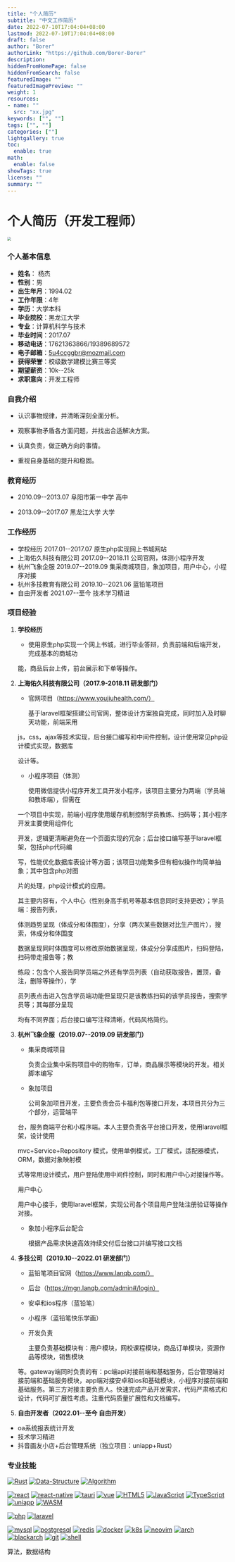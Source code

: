 ```yaml
---
title: "个人简历"
subtitle: "中文工作简历"
date: 2022-07-10T17:04:04+08:00
lastmod: 2022-07-10T17:04:04+08:00
draft: false
author: "Borer"
authorLink: "https://github.com/Borer-Borer"
description:
hiddenFromHomePage: false
hiddenFromSearch: false
featuredImage: ""
featuredImagePreview: ""
weight: 1
resources:
- name: ""
  src: "xx.jpg"
keywords: ["", ""]
tags: ["", ""]
categories: [""]
lightgallery: true
toc:
  enable: true
math:
  enable: false
showTags: true
license: ""
summary: ""
---
```


# 个人简历（开发工程师）

<img src="/static/author.jpg" style="zoom:50%;" />

### 个人基本信息

- **姓名**： 杨杰
- **性别**：男
- **出生年月**：1994.02
- **工作年限**：4年
- **学历**：大学本科
- **毕业院校**：黑龙江大学
- **专业**：计算机科学与技术
- **毕业时间**：2017.07
- **移动电话**：17621363866/19389689572
- **电子邮箱**：5u4ccggbr@mozmail.com
- **获得荣誉**：校级数学建模比赛三等奖
- **期望薪资**：10k--25k
- **求职意向**：开发工程师

### **自我介绍**

- 认识事物规律，并清晰深刻全面分析。

- 观察事物矛盾各方面问题，并找出合适解决方案。

- 认真负责，做正确方向的事情。

- 重视自身基础的提升和稳固。

  

### **教育经历**

- 2010.09--2013.07 阜阳市第一中学 高中

- 2013.09--2017.07 黑龙江大学 大学



### **工作经历**

- 学校经历 								2017.01--2017.07 		原生php实现网上书城网站
- 上海佑久科技有限公司 		2017.09--2018.11 		 公司官网，体测小程序开发
- 杭州飞象企服 						2019.07--2019.09 		集采商城项目，象加项目，用户中心，小程序对接
- 杭州多技教育有限公司 		2019.10--2021.06		  蓝铅笔项目
- 自由开发者                            2021.07--至今                 技术学习精进



### **项目经验**

1. **学校经历**

   - 使用原生php实现一个网上书城，进行毕业答辩，负责前端和后端开发，完成基本的商城功

   能，商品后台上传，前台展示和下单等操作。

   

2. **上海佑久科技有限公司（2017.9-2018.11 研发部门）**

   - 官网项目（https://www.youjiuhealth.com/）

     基于laravel框架搭建公司官网，整体设计方案独自完成，同时加入及时聊天功能，前端采用

   js，css，ajax等技术实现，后台接口编写和中间件控制，设计使用常见php设计模式实现，数据库

   设计等。

   - 小程序项目（体测）

     使用微信提供小程序开发工具开发小程序，该项目主要分为两端（学员端和教练端），但需在

   一个项目中实现，前端小程序使用缓存机制控制学员教练、扫码等；其小程序开发主要使用组件化

   开发，逻辑更清晰避免在一个页面实现的冗杂；后台接口编写基于laravel框架，包括php代码编

   写，性能优化数据库表设计等方面；该项目功能繁多但有相似操作均简单抽象；其中包含php对图

   片的处理，php设计模式的应用。

   其主要内容有，个人中心（性别身高手机号等基本信息同时支持更改）；学员端：报告列表，

   体测趋势呈现（体成分和体围度），分享（两次某些数据对比生产图片），搜索，体成分和体围度

   数据呈现同时体围度可以修改原始数据呈现，体成分分享成图片，扫码登陆，扫码带走报告等；教

   练段：包含个人报告同学员端之外还有学员列表（自动获取报告，置顶，备注，删除等操作），学

   员列表点击进入包含学员端功能但呈现只是该教练扫码的该学员报告，搜索学员等；其每部分呈现

   均有不同界面；后台接口编写注释清晰，代码风格简约。

   

3. **杭州飞象企服（2019.07--2019.09 研发部门）**

   - 集采商城项目

     负责企业集中采购项目中的购物车，订单，商品展示等模块的开发。相关脚本编写

   - 象加项目

     公司象加项目开发，主要负责会员卡福利包等接口开发，本项目共分为三个部分，运营端平

   台，服务商端平台和小程序端。本人主要负责各平台接口开发，使用laravel框架，设计使用

   mvc+Service+Repository 模式，使用单例模式，工厂模式，适配器模式，ORM，数据对象映射模

   式等常用设计模式，用户登陆使用中间件控制，同时和用户中心对接操作等。

   用户中心

   用户中心接手，使用laravel框架，实现公司各个项目用户登陆注册验证等操作对接。

   - 象加小程序后台配合

     根据产品需求快速高效持续交付后台接口并编写接口文档

4. **多技公司（2019.10--2022.01 研发部门）**

   - 蓝铅笔项目官网（https://www.lanqb.com/）

   - 后台（https://mgn.lanqb.com/admin#/login）

   - 安卓和ios程序（蓝铅笔）

   - 小程序（蓝铅笔快乐学画）

   - 开发负责

     主要负责基础模块有：用户模块，网校课程模块，商品订单模块，资源作品等模块，销售模块

   等。gateway端同时负责的有：pc端api对接前端和基础服务，后台管理端对接前端和基础服务模块，app端对接安卓和ios和基础模块，小程序对接前端和基础服务。第三方对接主要负责人。快速完成产品开发需求，代码严肃格式和设计，代码可扩展性考虑。注重代码质量扩展性和文档编写。

   

5. **自由开发者（2022.01--至今 自由开发）**

- oa系统报表统计开发
- 技术学习精进
- 抖音画友小店+后台管理系统（独立项目：uniapp+Rust）



### **专业技能**

[![Rust](https://img.shields.io/badge/CS-Rust-red)](https://www.rust-lang.org)
[![Data-Structure](https://img.shields.io/badge/CS-Data--Structure-red)](https://en.wikipedia.org/wiki/Data_structure)
[![Algorithm](https://img.shields.io/badge/CS-Algorithm-red)](https://en.wikipedia.org/wiki/Algorithm)


[![react](https://img.shields.io/badge/frontend-react-%2337adff)](https://reactjs.org/)
[![react-native](https://img.shields.io/badge/frontend-react--native-%2337adff)](https://reactnative.dev/)
[![tauri](https://img.shields.io/badge/frontend-tauri-%2337adff)](https://tauri.app/)
[![vue](https://img.shields.io/badge/frontend-vue-%2337adff)](https://vuejs.org/)
[![HTML5](https://img.shields.io/badge/frontend-HTML5-%2337adff)](https://html.com/html5/)
[![JavaScript](https://img.shields.io/badge/frontend-JavaScript-%2337adff)](https://www.javascript.com/)
[![TypeScript](https://img.shields.io/badge/frontend-TypeScript-%2337adff)](https://www.typescriptlang.org/)
[![uniapp](https://img.shields.io/badge/frontend-uniapp-%2337adff)](https://uniapp.dcloud.io/)
[![WASM](https://img.shields.io/badge/frontend-WASM-%2337adff)](https://webassembly.org/)


[![php](https://img.shields.io/badge/backend-php-yellogreen)](https://php.net)
[![laravel](https://img.shields.io/badge/backend-laravel-yellogreen)](https://laravel.com)


[![mysql](https://img.shields.io/badge/tool-mysql-orange)](https://www.mysql.com)
[![postgresql](https://img.shields.io/badge/tool-postgresql-orange)](https://www.postgresql.org)
[![redis](https://img.shields.io/badge/tool-redis-orange)](https://redis.io)
[![docker](https://img.shields.io/badge/tool-docker-orange)](https://www.docker.com)
[![k8s](https://img.shields.io/badge/tool-k8s-orange)](https://kubernetes.io)
[![neovim](https://img.shields.io/badge/tool-neovim-orange)](https://neovim.io)
[![arch](https://img.shields.io/badge/tool-arch-orange)](https://archlinux.org)
[![blackarch](https://img.shields.io/badge/tool-blackarch-orange)](https://blackarch.org)
[![git](https://img.shields.io/badge/tool-git-orange)](https://git-scm.com/)
[![shell](https://img.shields.io/badge/tool-shell-orange)](https://www.gnu.org/software/bash/)


  算法，数据结构
